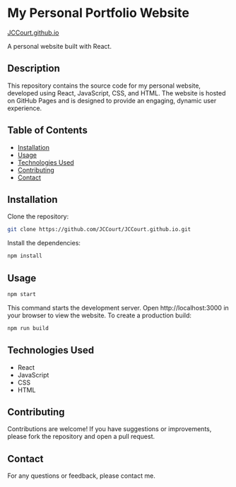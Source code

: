 # My Personal Portfolio Website

[JCCourt.github.io](https://jccourt.github.io/)

A personal website built with React.

## Description

This repository contains the source code for my personal website, developed using React, JavaScript, CSS, and HTML. The website is hosted on GitHub Pages and is designed to provide an engaging, dynamic user experience.

## Table of Contents

- [Installation](#installation)
- [Usage](#usage)
- [Technologies Used](#technologies-used)
- [Contributing](#contributing)
- [Contact](#contact)

## Installation

Clone the repository:

```bash
git clone https://github.com/JCCourt/JCCourt.github.io.git
```

Install the dependencies:

```bash
npm install
```

## Usage

```bash
npm start
```

This command starts the development server. Open http://localhost:3000 in your browser to view the website.
To create a production build:

```bash
npm run build
```

## Technologies Used

- React
- JavaScript
- CSS
- HTML

## Contributing

Contributions are welcome! If you have suggestions or improvements, please fork the repository and open a pull request.

## Contact

For any questions or feedback, please contact me.
